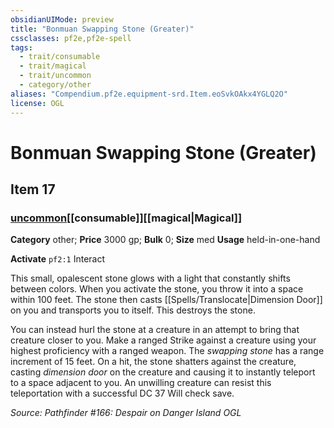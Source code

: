 ```yaml
---
obsidianUIMode: preview
title: "Bonmuan Swapping Stone (Greater)"
cssclasses: pf2e,pf2e-spell
tags:
  - trait/consumable
  - trait/magical
  - trait/uncommon
  - category/other
aliases: "Compendium.pf2e.equipment-srd.Item.eoSvkOAkx4YGLQ2O"
license: OGL
---
```

# Bonmuan Swapping Stone (Greater)
## Item 17
### [uncommon](uncommon.md "Uncommon Rarity Trait")[[consumable]][[magical|Magical]]

**Category** other; 
**Price** 3000 gp; 
**Bulk** 0; **Size** med
**Usage** held-in-one-hand

**Activate** `pf2:1` Interact

This small, opalescent stone glows with a light that constantly shifts between colors. When you activate the stone, you throw it into a space within 100 feet. The stone then casts [[Spells/Translocate|Dimension Door]] on you and transports you to itself. This destroys the stone.

You can instead hurl the stone at a creature in an attempt to bring that creature closer to you. Make a ranged Strike against a creature using your highest proficiency with a ranged weapon. The _swapping stone_ has a range increment of 15 feet. On a hit, the stone shatters against the creature, casting _dimension door_ on the creature and causing it to instantly teleport to a space adjacent to you. An unwilling creature can resist this teleportation with a successful DC 37 Will check save.

*Source: Pathfinder #166: Despair on Danger Island*
*OGL*